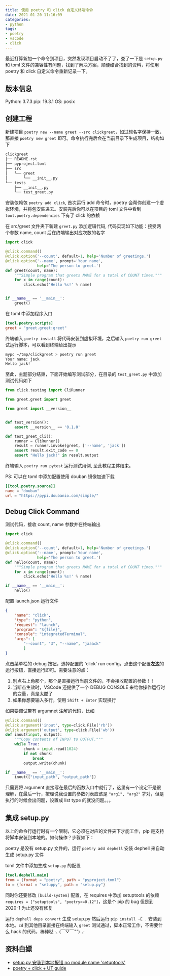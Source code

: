 ```yaml
---
title: 使用 poetry 和 click 自定义终端命令
date: 2021-01-20 11:16:09
categories:
- python
tags:
- poetry
- vscode
- click
---
```


最近打算新加一个命令到项目，突然发现项目启动不了了，查了一下是 `setup.py` 和 toml 文件的兼容性有问题，找到了解决方案，顺便结合找到的资料，将使用 poetry 和 click 自定义命令重新记录一下。

## 版本信息

Python: 3.7.3
pip: 19.3.1
OS: posix

## 创建工程

新建项目 `poetry new --name greet --src clickgreet`，如过想名字保持一致，那直接 `poetry new greet` 即可。命令执行完后会在当前目录下生成项目，结构如下

```txt
clickgreet
├── README.rst
├── pyproject.toml
├── src
│   └── greet
│       └── __init__.py
└── tests
    ├── __init__.py
    └── test_greet.py
```

安装依赖包 `poetry add click`, 首次运行 add 命令时，poetry 会帮你创建一个虚拟环境，并将包安装进去。安装完后你可以在项目的 toml 文件中看到 `tool.poetry.dependencies` 下有了 click 的依赖

在 src/greet 文件夹下新建 `greet.py` 添加逻辑代码, 代码实现如下功能：接受两个参数 name, count 后在终端输出对应次数的名字

```python
import click

@click.command()
@click.option('--count', default=1, help='Number of greetings.')
@click.option('--name', prompt='Your name',
              help='The person to greet.')
def greet(count, name):
    """Simple program that greets NAME for a total of COUNT times."""
    for x in range(count):
        click.echo('Hello %s!' % name)


if __name__ == '__main__':
    greet()
```

在 toml 中添加程序入口

```toml
[tool.poetry.scripts]
greet = "greet.greet:greet"
```

终端输入 `poetry install` 将代码安装到虚拟环境，之后输入 `poetry run greet` 试运行脚本，可以看到终端给出提示

```bash
mypc ~/tmp/clickgreet > poetry run greet
Your name: jack
Hello jack!
```

至此，主题部分结束，下面开始编写测试部分，在目录的 `test_greet.py` 中添加测试代码如下

```python
from click.testing import CliRunner

from greet.greet import greet

from greet import __version__


def test_version():
    assert __version__ == '0.1.0'

def test_greet_cli():
    runner = CliRunner()
    result = runner.invoke(greet, ['--name', 'jack'])
    assert result.exit_code == 0
    assert "Hello jack!" in result.output
```

终端输人 `poetry run pytest` 运行测试用例, 至此教程主体结束。

PS: 可以在 toml 中添加配置使用 douban 镜像加速下载

```toml
[[tool.poetry.source]]
name = "douban"
url = "https://pypi.doubanio.com/simple/"
```

## Debug Click Command

测试代码，接收 count, name 参数并在终端输出

```python
import click

@click.command()
@click.option('--count', default=1, help='Number of greetings.')
@click.option('--name', prompt='Your name',
              help='The person to greet.')
def hello(count, name):
    """Simple program that greets NAME for a total of COUNT times."""
    for x in range(count):
        click.echo('Hello %s!' % name)

if __name__ == '__main__':
    hello()
```

配置 launch.json 运行文件

```json
{
    "name": "click",
    "type": "python",
    "request": "launch",
    "program": "${file}",
    "console": "integratedTerminal",
    "args": [
        "--count", "3", "--name", "jaaack"
        ]
}
```

点击菜单栏的 debug 按钮，选择配置的 'click' run config，点击这个配置**左边**的运行按钮，直接运行即可。需要注意的点：

1. 别点右上角那个，那个是直接运行当前文件的，不会接收配置的参数！！
2. 当断点生效时，VSCode 还提供了一个 DEBUG CONSOLE 来给你操作运行时的变量，真是太酷了
3. 如果你想要输入多行，使用 `Shift + Enter` 实现换行

如果要调试带有 argumnet 注解的代码，比如

```python
@click.command()
@click.argument('input', type=click.File('rb'))
@click.argument('output', type=click.File('wb'))
def inout(input, output):
    """Copy contents of INPUT to OUTPUT."""
    while True:
        chunk = input.read(1024)
        if not chunk:
            break
        output.write(chunk)

if __name__ == '__main__':
    inout(["input_path", "output_path"])
```

只需要将 argument 直接写在最后的函数入口中就行了，这里有一个设定不是很理解，在最后一行，按理说我设置的参数列表应该是 `"arg1", "arg2"` 才对，但是执行的时候会出问题，设置成 list type 的就没问题。。。

## 集成 setup.py

以上的命令行运行时有一个限制，它必须在对应的文件夹下才能工作，pip 是支持将脚本安装到本地的。如何操作？步骤如下：

poetry 是没有 setup.py 文件的，运行 `poetry add dephell` 安装 dephell 来自动生成 setup.py 文件

toml 文件中添加生成 `setup.py` 的配置

```toml
[tool.dephell.main]
from = {format = "poetry", path = "pyproject.toml"}
to = {format = "setuppy", path = "setup.py"}
```

同时你还要修改 `[build-system]` 配置，在 requires 中添加 setuptools 的依赖 `requires = ["setuptools", "poetry>=0.12"]`，这是个 pip 的 bug 但是到 2020-1 为止还没有修复

运行 `dephell deps convert` 生成 setup.py 然后运行 `pip install -E .` 安装到本地。`cd` 到其他目录直接在终端输入 `greet` 测试通过，脚本正常工作，不需要什么 hack 的代码，棒棒哒 ╮(￣▽￣"")╭

## 资料白嫖

* [setup.py 安装到本地报错 no module name 'setuptools'](https://github.com/python-poetry/poetry/discussions/1135)
* [poetry + click + UT guide](https://dev.to/bowmanjd/build-a-command-line-interface-with-python-poetry-and-click-1f5k)